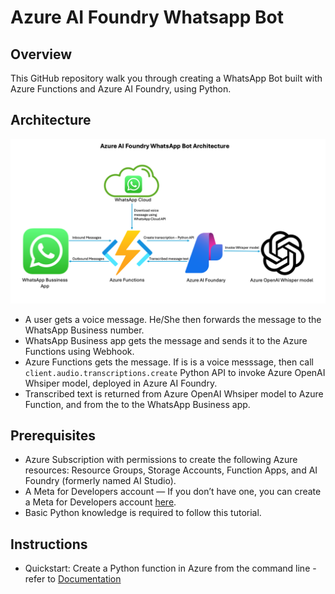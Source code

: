 # Azure AI Foundry Whatsapp Bot

## Overview 
This GitHub repository walk you through creating a WhatsApp Bot built with Azure Functions and Azure AI Foundry, using Python.

## Architecture

![Architecture](img/architecture.png)

 - A user gets a voice message. He/She then forwards the message to the WhatsApp Business number. 
 - WhatsApp Business app gets the message and sends it to the Azure Functions using Webhook.
 - Azure Functions gets the message. If is is a voice messsage, then call `client.audio.transcriptions.create` Python API to invoke Azure OpenAI Whsiper model, deployed in Azure AI Foundry.
 - Transcribed text is returned from Azure OpenAI Whsiper model to Azure Function, and from the to the WhatsApp Business app.

## Prerequisites

 - Azure Subscription with permissions to create the following Azure resources: Resource Groups, Storage Accounts, Function Apps, and AI Foundry (formerly named AI Studio).
 - A Meta for Developers account — If you don’t have one, you can create a Meta for Developers account [here](https://developers.facebook.com/).
 - Basic Python knowledge is required to follow this tutorial.


## Instructions
- Quickstart: Create a Python function in Azure from the command line - refer to [Documentation](https://learn.microsoft.com/en-us/azure/azure-functions/create-first-function-cli-python)

